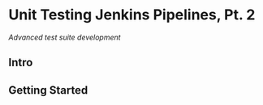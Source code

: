 # Unit Testing Jenkins Pipelines, Pt. 2

_Advanced test suite development_

## Intro

<!--
Why do I want to do this
What external resources should I be aware of
What this post does and does not cover
-->

## Getting Started

<!--
Gradle setup
Dependency overview
-->
